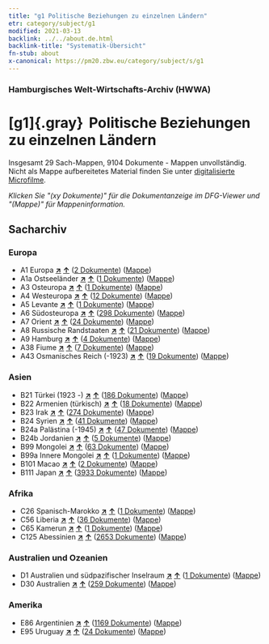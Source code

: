 ```yaml
---
title: "g1 Politische Beziehungen zu einzelnen Ländern"
etr: category/subject/g1
modified: 2021-03-13
backlink: ../../about.de.html
backlink-title: "Systematik-Übersicht"
fn-stub: about
x-canonical: https://pm20.zbw.eu/category/subject/s/g1
---
```


### Hamburgisches Welt-Wirtschafts-Archiv (HWWA)
# [g1]{.gray}&#8201; Politische Beziehungen zu einzelnen Ländern&#160; 




Insgesamt 29 Sach-Mappen, 9104 Dokumente - Mappen unvollständig.
Nicht als Mappe aufbereitetes Material finden Sie unter [digitalisierte Microfilme](/film/h1_sh.de.html).

_Klicken Sie "(xy Dokumente)" für die Dokumentanzeige im DFG-Viewer und "(Mappe)" für Mappeninformation._

## Sacharchiv




### Europa

- A1 Europa [**&nearr;**](../../../geo/i/140892/about.de.html "Europa (alle Mappen)") [**&uarr;**](../../../geo/about.de.html#A1 "Ländersystematik") (<a href="https://pm20.zbw.eu/dfgview/sh/140892,144452" title="über: Europa : Politische Beziehungen zu einzelnen Ländern" target="_blank">2 Dokumente</a>) ([Mappe](../../../../folder/sh/1408xx/140892/1444xx/144452/about.de.html))
- A1a Ostseeländer [**&nearr;**](../../../geo/i/140894/about.de.html "Ostseeländer (alle Mappen)") [**&uarr;**](../../../geo/about.de.html#A1a "Ländersystematik") (<a href="https://pm20.zbw.eu/dfgview/sh/140894,144452" title="über: Ostseeländer : Politische Beziehungen zu einzelnen Ländern" target="_blank">1 Dokumente</a>) ([Mappe](../../../../folder/sh/1408xx/140894/1444xx/144452/about.de.html))
- A3 Osteuropa [**&nearr;**](../../../geo/i/140896/about.de.html "Osteuropa (alle Mappen)") [**&uarr;**](../../../geo/about.de.html#A3 "Ländersystematik") (<a href="https://pm20.zbw.eu/dfgview/sh/140896,144452" title="über: Osteuropa : Politische Beziehungen zu einzelnen Ländern" target="_blank">1 Dokumente</a>) ([Mappe](../../../../folder/sh/1408xx/140896/1444xx/144452/about.de.html))
- A4 Westeuropa [**&nearr;**](../../../geo/i/140897/about.de.html "Westeuropa (alle Mappen)") [**&uarr;**](../../../geo/about.de.html#A4 "Ländersystematik") (<a href="https://pm20.zbw.eu/dfgview/sh/140897,144452" title="über: Westeuropa : Politische Beziehungen zu einzelnen Ländern" target="_blank">12 Dokumente</a>) ([Mappe](../../../../folder/sh/1408xx/140897/1444xx/144452/about.de.html))
- A5 Levante [**&nearr;**](../../../geo/i/140898/about.de.html "Levante (alle Mappen)") [**&uarr;**](../../../geo/about.de.html#A5 "Ländersystematik") (<a href="https://pm20.zbw.eu/dfgview/sh/140898,144452" title="über: Levante : Politische Beziehungen zu einzelnen Ländern" target="_blank">1 Dokumente</a>) ([Mappe](../../../../folder/sh/1408xx/140898/1444xx/144452/about.de.html))
- A6 Südosteuropa [**&nearr;**](../../../geo/i/140900/about.de.html "Südosteuropa (alle Mappen)") [**&uarr;**](../../../geo/about.de.html#A6 "Ländersystematik") (<a href="https://pm20.zbw.eu/dfgview/sh/140900,144452" title="über: Südosteuropa : Politische Beziehungen zu einzelnen Ländern" target="_blank">298 Dokumente</a>) ([Mappe](../../../../folder/sh/1409xx/140900/1444xx/144452/about.de.html))
- A7 Orient [**&nearr;**](../../../geo/i/140902/about.de.html "Orient (alle Mappen)") [**&uarr;**](../../../geo/about.de.html#A7 "Ländersystematik") (<a href="https://pm20.zbw.eu/dfgview/sh/140902,144452" title="über: Orient : Politische Beziehungen zu einzelnen Ländern" target="_blank">24 Dokumente</a>) ([Mappe](../../../../folder/sh/1409xx/140902/1444xx/144452/about.de.html))
- A8 Russische Randstaaten [**&nearr;**](../../../geo/i/140904/about.de.html "Russische Randstaaten (alle Mappen)") [**&uarr;**](../../../geo/about.de.html#A8 "Ländersystematik") (<a href="https://pm20.zbw.eu/dfgview/sh/140904,144452" title="über: Russische Randstaaten : Politische Beziehungen zu einzelnen Ländern" target="_blank">21 Dokumente</a>) ([Mappe](../../../../folder/sh/1409xx/140904/1444xx/144452/about.de.html))
- A9 Hamburg [**&nearr;**](../../../geo/i/140905/about.de.html "Hamburg (alle Mappen)") [**&uarr;**](../../../geo/about.de.html#A9 "Ländersystematik") (<a href="https://pm20.zbw.eu/dfgview/sh/140905,144452" title="über: Hamburg : Politische Beziehungen zu einzelnen Ländern" target="_blank">4 Dokumente</a>) ([Mappe](../../../../folder/sh/1409xx/140905/1444xx/144452/about.de.html))
- A38 Fiume [**&nearr;**](../../../geo/i/141014/about.de.html "Fiume (alle Mappen)") [**&uarr;**](../../../geo/about.de.html#A38 "Ländersystematik") (<a href="https://pm20.zbw.eu/dfgview/sh/141014,144452" title="über: Fiume : Politische Beziehungen zu einzelnen Ländern" target="_blank">7 Dokumente</a>) ([Mappe](../../../../folder/sh/1410xx/141014/1444xx/144452/about.de.html))
- A43 Osmanisches Reich (-1923) [**&nearr;**](../../../geo/i/141034/about.de.html "Osmanisches Reich (-1923) (alle Mappen)") [**&uarr;**](../../../geo/about.de.html#A43 "Ländersystematik") (<a href="https://pm20.zbw.eu/dfgview/sh/141034,144452" title="über: Osmanisches Reich (-1923) : Politische Beziehungen zu einzelnen Ländern" target="_blank">19 Dokumente</a>) ([Mappe](../../../../folder/sh/1410xx/141034/1444xx/144452/about.de.html))

### Asien

- B21 Türkei (1923 -) [**&nearr;**](../../../geo/i/141111/about.de.html "Türkei (1923 -) (alle Mappen)") [**&uarr;**](../../../geo/about.de.html#B21 "Ländersystematik") (<a href="https://pm20.zbw.eu/dfgview/sh/141111,144452" title="über: Türkei (1923 -) : Politische Beziehungen zu einzelnen Ländern" target="_blank">186 Dokumente</a>) ([Mappe](../../../../folder/sh/1411xx/141111/1444xx/144452/about.de.html))
- B22 Armenien (türkisch) [**&nearr;**](../../../geo/i/141112/about.de.html "Armenien (türkisch) (alle Mappen)") [**&uarr;**](../../../geo/about.de.html#B22 "Ländersystematik") (<a href="https://pm20.zbw.eu/dfgview/sh/141112,144452" title="über: Armenien (türkisch) : Politische Beziehungen zu einzelnen Ländern" target="_blank">18 Dokumente</a>) ([Mappe](../../../../folder/sh/1411xx/141112/1444xx/144452/about.de.html))
- B23 Irak [**&nearr;**](../../../geo/i/141113/about.de.html "Irak (alle Mappen)") [**&uarr;**](../../../geo/about.de.html#B23 "Ländersystematik") (<a href="https://pm20.zbw.eu/dfgview/sh/141113,144452" title="über: Irak : Politische Beziehungen zu einzelnen Ländern" target="_blank">274 Dokumente</a>) ([Mappe](../../../../folder/sh/1411xx/141113/1444xx/144452/about.de.html))
- B24 Syrien [**&nearr;**](../../../geo/i/141114/about.de.html "Syrien (alle Mappen)") [**&uarr;**](../../../geo/about.de.html#B24 "Ländersystematik") (<a href="https://pm20.zbw.eu/dfgview/sh/141114,144452" title="über: Syrien : Politische Beziehungen zu einzelnen Ländern" target="_blank">41 Dokumente</a>) ([Mappe](../../../../folder/sh/1411xx/141114/1444xx/144452/about.de.html))
- B24a Palästina (-1945) [**&nearr;**](../../../geo/i/141115/about.de.html "Palästina (-1945) (alle Mappen)") [**&uarr;**](../../../geo/about.de.html#B24a "Ländersystematik") (<a href="https://pm20.zbw.eu/dfgview/sh/141115,144452" title="über: Palästina (-1945) : Politische Beziehungen zu einzelnen Ländern" target="_blank">47 Dokumente</a>) ([Mappe](../../../../folder/sh/1411xx/141115/1444xx/144452/about.de.html))
- B24b Jordanien [**&nearr;**](../../../geo/i/141116/about.de.html "Jordanien (alle Mappen)") [**&uarr;**](../../../geo/about.de.html#B24b "Ländersystematik") (<a href="https://pm20.zbw.eu/dfgview/sh/141116,144452" title="über: Jordanien : Politische Beziehungen zu einzelnen Ländern" target="_blank">5 Dokumente</a>) ([Mappe](../../../../folder/sh/1411xx/141116/1444xx/144452/about.de.html))
- B99 Mongolei [**&nearr;**](../../../geo/i/141261/about.de.html "Mongolei (alle Mappen)") [**&uarr;**](../../../geo/about.de.html#B99 "Ländersystematik") (<a href="https://pm20.zbw.eu/dfgview/sh/141261,144452" title="über: Mongolei : Politische Beziehungen zu einzelnen Ländern" target="_blank">63 Dokumente</a>) ([Mappe](../../../../folder/sh/1412xx/141261/1444xx/144452/about.de.html))
- B99a Innere Mongolei [**&nearr;**](../../../geo/i/141264/about.de.html "Innere Mongolei (alle Mappen)") [**&uarr;**](../../../geo/about.de.html#B99a "Ländersystematik") (<a href="https://pm20.zbw.eu/dfgview/sh/141264,144452" title="über: Innere Mongolei : Politische Beziehungen zu einzelnen Ländern" target="_blank">1 Dokumente</a>) ([Mappe](../../../../folder/sh/1412xx/141264/1444xx/144452/about.de.html))
- B101 Macao [**&nearr;**](../../../geo/i/141267/about.de.html "Macao (alle Mappen)") [**&uarr;**](../../../geo/about.de.html#B101 "Ländersystematik") (<a href="https://pm20.zbw.eu/dfgview/sh/141267,144452" title="über: Macao : Politische Beziehungen zu einzelnen Ländern" target="_blank">2 Dokumente</a>) ([Mappe](../../../../folder/sh/1412xx/141267/1444xx/144452/about.de.html))
- B111 Japan [**&nearr;**](../../../geo/i/141272/about.de.html "Japan (alle Mappen)") [**&uarr;**](../../../geo/about.de.html#B111 "Ländersystematik") (<a href="https://pm20.zbw.eu/dfgview/sh/141272,144452" title="über: Japan : Politische Beziehungen zu einzelnen Ländern" target="_blank">3933 Dokumente</a>) ([Mappe](../../../../folder/sh/1412xx/141272/1444xx/144452/about.de.html))

### Afrika

- C26 Spanisch-Marokko [**&nearr;**](../../../geo/i/141359/about.de.html "Spanisch-Marokko (alle Mappen)") [**&uarr;**](../../../geo/about.de.html#C26 "Ländersystematik") (<a href="https://pm20.zbw.eu/dfgview/sh/141359,144452" title="über: Spanisch-Marokko : Politische Beziehungen zu einzelnen Ländern" target="_blank">1 Dokumente</a>) ([Mappe](../../../../folder/sh/1413xx/141359/1444xx/144452/about.de.html))
- C56 Liberia [**&nearr;**](../../../geo/i/141405/about.de.html "Liberia (alle Mappen)") [**&uarr;**](../../../geo/about.de.html#C56 "Ländersystematik") (<a href="https://pm20.zbw.eu/dfgview/sh/141405,144452" title="über: Liberia : Politische Beziehungen zu einzelnen Ländern" target="_blank">36 Dokumente</a>) ([Mappe](../../../../folder/sh/1414xx/141405/1444xx/144452/about.de.html))
- C65 Kamerun [**&nearr;**](../../../geo/i/141410/about.de.html "Kamerun (alle Mappen)") [**&uarr;**](../../../geo/about.de.html#C65 "Ländersystematik") (<a href="https://pm20.zbw.eu/dfgview/sh/141410,144452" title="über: Kamerun : Politische Beziehungen zu einzelnen Ländern" target="_blank">1 Dokumente</a>) ([Mappe](../../../../folder/sh/1414xx/141410/1444xx/144452/about.de.html))
- C125 Abessinien [**&nearr;**](../../../geo/i/141482/about.de.html "Abessinien (alle Mappen)") [**&uarr;**](../../../geo/about.de.html#C125 "Ländersystematik") (<a href="https://pm20.zbw.eu/dfgview/sh/141482,144452" title="über: Abessinien : Politische Beziehungen zu einzelnen Ländern" target="_blank">2653 Dokumente</a>) ([Mappe](../../../../folder/sh/1414xx/141482/1444xx/144452/about.de.html))

### Australien und Ozeanien

- D1 Australien und südpazifischer Inselraum [**&nearr;**](../../../geo/i/141592/about.de.html "Australien und südpazifischer Inselraum (alle Mappen)") [**&uarr;**](../../../geo/about.de.html#D1 "Ländersystematik") (<a href="https://pm20.zbw.eu/dfgview/sh/141592,144452" title="über: Australien und südpazifischer Inselraum : Politische Beziehungen zu einzelnen Ländern" target="_blank">1 Dokumente</a>) ([Mappe](../../../../folder/sh/1415xx/141592/1444xx/144452/about.de.html))
- D30 Australien [**&nearr;**](../../../geo/i/141621/about.de.html "Australien (alle Mappen)") [**&uarr;**](../../../geo/about.de.html#D30 "Ländersystematik") (<a href="https://pm20.zbw.eu/dfgview/sh/141621,144452" title="über: Australien : Politische Beziehungen zu einzelnen Ländern" target="_blank">259 Dokumente</a>) ([Mappe](../../../../folder/sh/1416xx/141621/1444xx/144452/about.de.html))

### Amerika

- E86 Argentinien [**&nearr;**](../../../geo/i/141692/about.de.html "Argentinien (alle Mappen)") [**&uarr;**](../../../geo/about.de.html#E86 "Ländersystematik") (<a href="https://pm20.zbw.eu/dfgview/sh/141692,144452" title="über: Argentinien : Politische Beziehungen zu einzelnen Ländern" target="_blank">1169 Dokumente</a>) ([Mappe](../../../../folder/sh/1416xx/141692/1444xx/144452/about.de.html))
- E95 Uruguay [**&nearr;**](../../../geo/i/141695/about.de.html "Uruguay (alle Mappen)") [**&uarr;**](../../../geo/about.de.html#E95 "Ländersystematik") (<a href="https://pm20.zbw.eu/dfgview/sh/141695,144452" title="über: Uruguay : Politische Beziehungen zu einzelnen Ländern" target="_blank">24 Dokumente</a>) ([Mappe](../../../../folder/sh/1416xx/141695/1444xx/144452/about.de.html))


